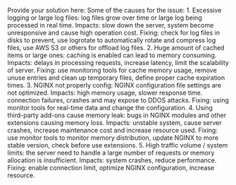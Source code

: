 Provide your solution here:
Some of the causes for the issue:
	1. Excessive logging or large log files: log files grow over time or large log being processed in real time.
		Impacts: slow down the server, system become unresponsive and cause high operation cost.
		Fixing: 
			check for log files in disks to prevent,
			use logrotate to automatically rotate and compress log files,
			use AWS S3 or others for offload log files.
	2. Huge amount of cached items or large ones: caching is enabled can lead to memory consuming.
		Impacts: delays in processing requests, increase latency, limit the scalability of server.
		Fixing:
			use monitoring tools for cache memory usage,
			remove unuse entries and clean up temporary files,
			define proper cache expiration times.
	3. NGINX not properly config: NGINX configuration file settings are not optimized.
		Impacts: high memory usage, slower response time. connection failures, crashes and may expose to DDOS attacks.
		Fixing:
			using monitor tools for real-time data and change the configuration.
	4. Using third-party add-ons cause memory leak: bugs in NGINX modules and other extensions causing memory loss.
		Impacts: unstable system, cause server crashes, increase maintenance cost and increase resource used.
		Fixing:
			use monitor tools to monitor memory distribution,
			update NGINX to more stable version,
			check before use extensions.
	5. High traffic volume / system limits: the server need to handle a large number of requests or memory allocation is insufficient.
		Impacts: system crashes, reduce performance.
		Fixing:
			enable connection limit,
			optimize NGINX configuration,
			increase resource.